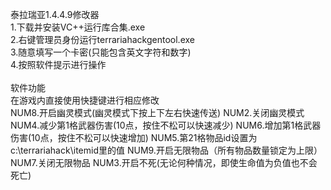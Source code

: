 
泰拉瑞亚1.4.4.9修改器<br/>
1.下载并安装VC++运行库合集.exe<br/>
2.右键管理员身份运行terrariahackgentool.exe<br/>
3.随意填写一个卡密(只能包含英文字符和数字)<br/>
4.按照软件提示进行操作<br/>
<br/>
软件功能<br/>
在游戏内直接使用快捷键进行相应修改<br/>
NUM8.开启幽灵模式(幽灵模式下按上下左右快速传送)
NUM2.关闭幽灵模式
NUM4.减少第1格武器伤害(10点，按住不松可以快速减少)
NUM6.增加第1格武器伤害(10点，按住不松可以快速增加)
NUM5.第21格物品id设置为c:\terrariahack\itemid里的值
NUM9.开启无限物品（所有物品数量锁定为上限）
NUM7.关闭无限物品
NUM3.开启不死(无论何种情况，即使生命值为负值也不会死亡)

